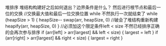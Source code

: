 堆排序 堆结构构建好之后如何退出？边界条件是什么？ 然后进行根节点和最后一位的交换
 //交换最大值和最后一位交换位置 while 不然执行一次就结束了
        while (heapSize > 1) {
            heapSize--
            swap(arr, heapSize, 0)
            //破会了堆结构重新构建
            heapify(arr, heapSize, 0)
        }
         //必须加这个限定条件left < size 不然已经排序正确的会再次参与排序
    if (arr[left] > arr[largest] && left < size) {
        largest = left
    }
    if (arr[right] > arr[largest] && right < size) {
        largest = right
    }